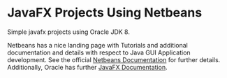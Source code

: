 # JavaFX Projects Using Netbeans

Simple javafx projects using Oracle JDK 8.

Netbeans has a nice landing page with Tutorials and additional
documentation and details with respect to Java GUI Application
development.  See the official [Netbeans Documentation](https://netbeans.org/kb/trails/matisse.html?utm_source=netbeans&utm_campaign=welcomepage)
for further details.  
Additionally, Oracle has further [JavaFX Documentation](https://docs.oracle.com/javase/8/javase-clienttechnologies.htm).


